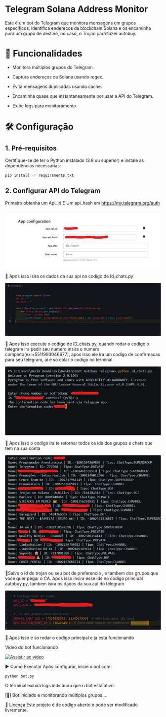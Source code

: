 # Telegram Solana Address Monitor

Este é um bot do Telegram que monitora mensagens em grupos específicos, identifica endereços da blockchain Solana e os encaminha para um grupo de destino, no caso, o Trojan para fazer autobuy.


# 🚀 Funcionalidades

* Monitora múltiplos grupos do Telegram.

* Captura endereços da Solana usando regex.

* Evita mensagens duplicadas usando cache.

* Encaminha quase que instantaneamente por usar a API do Telegram.

* Exibe logs para monitoramento.

# 🛠 Configuração

## 1. Pré-requisitos

Certifique-se de ter o Python instalado (3.8 ou superior) e instale as dependências necessárias:
```bash
pip install -r requirements.txt
```

## 2. Configurar API do Telegram

Primeiro obtenha um Api_id E Um api_hash em https://my.telegram.org/auth

 ![Api Telegram](scr/TelegramApi.png)


📌 Apos isso isira os dados da sua api no codigo de Id_chats.py

 ![Api Terminal](scr/IdChats.png)

📌 Apos isso execute o codigo de ID_chats.py, quando rodar o codigo o telegram ira pedir seu numero
insira o numero completo(ex:+5511993046677), apos isso ele ira um codigo de confirmacao
para seu telegram, ai e so colar o codigo no terminal

![Confirmação Telegram](scr/Confirmationcode.png)

📌 Apos isso o codigo ira te retornar todos os ids dos grupos e chats que tem na sua conta

 ![Id Chats Terminal](scr/Idchatterminal.png)

📌Salve o id do trojan ou seu bot de preferencia , e tambem dos grupos que voce quer pegar o
CA.
Apos isso insira esse ids no codigo principal autobuy.py, tambem isira os dados da sua api
do telegram

![Config Script](scr/CfgConta.png)

📌 Apos isso e so rodar o codigo principal e ja esta funcionando

Video do bot funcionando

[![Assistir ao vídeo](https://img.youtube.com/vi/WeuUu87piY8/0.jpg)](https://www.youtube.com/watch?v=WeuUu87piY8)



▶️ Como Executar
Após configurar, inicie o bot com:
```bash
python bot.py
```

O terminal exibirá logs indicando que o bot está ativo:

[🚀] Bot iniciado e monitorando múltiplos grupos...

📜 Licença
Este projeto é de código aberto e pode ser modificado livremente.


